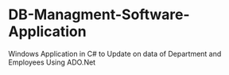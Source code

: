 #  DB-Managment-Software-Application
Windows Application in C# to Update on data of Department and Employees Using ADO.Net 

